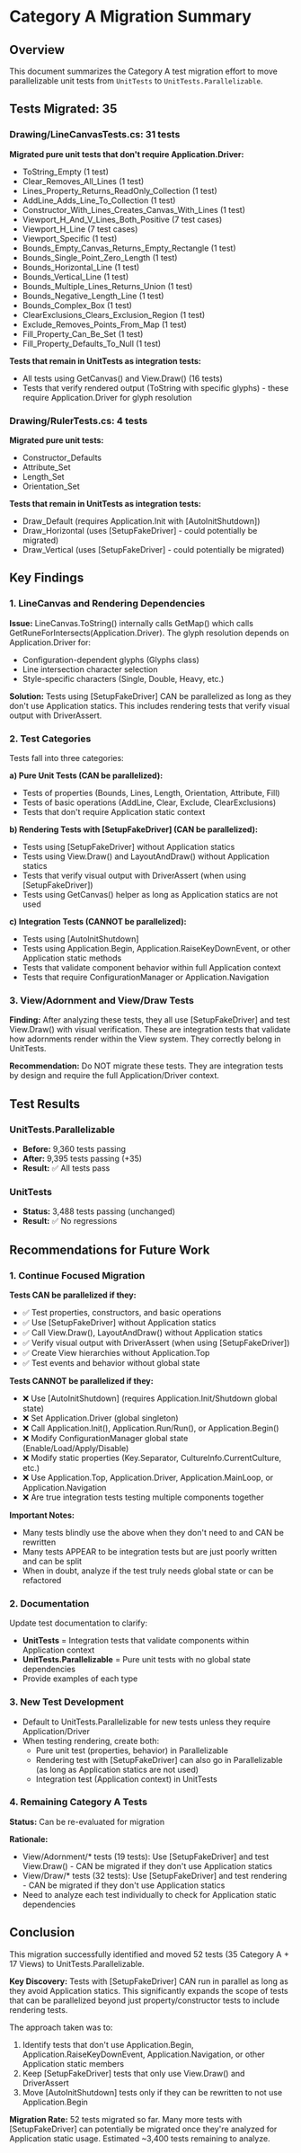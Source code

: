 # Category A Migration Summary

## Overview

This document summarizes the Category A test migration effort to move parallelizable unit tests from `UnitTests` to `UnitTests.Parallelizable`.

## Tests Migrated: 35

### Drawing/LineCanvasTests.cs: 31 tests
**Migrated pure unit tests that don't require Application.Driver:**
- ToString_Empty (1 test)
- Clear_Removes_All_Lines (1 test)
- Lines_Property_Returns_ReadOnly_Collection (1 test)
- AddLine_Adds_Line_To_Collection (1 test)
- Constructor_With_Lines_Creates_Canvas_With_Lines (1 test)
- Viewport_H_And_V_Lines_Both_Positive (7 test cases)
- Viewport_H_Line (7 test cases)
- Viewport_Specific (1 test)
- Bounds_Empty_Canvas_Returns_Empty_Rectangle (1 test)
- Bounds_Single_Point_Zero_Length (1 test)
- Bounds_Horizontal_Line (1 test)
- Bounds_Vertical_Line (1 test)
- Bounds_Multiple_Lines_Returns_Union (1 test)
- Bounds_Negative_Length_Line (1 test)
- Bounds_Complex_Box (1 test)
- ClearExclusions_Clears_Exclusion_Region (1 test)
- Exclude_Removes_Points_From_Map (1 test)
- Fill_Property_Can_Be_Set (1 test)
- Fill_Property_Defaults_To_Null (1 test)

**Tests that remain in UnitTests as integration tests:**
- All tests using GetCanvas() and View.Draw() (16 tests)
- Tests that verify rendered output (ToString with specific glyphs) - these require Application.Driver for glyph resolution

### Drawing/RulerTests.cs: 4 tests
**Migrated pure unit tests:**
- Constructor_Defaults
- Attribute_Set
- Length_Set
- Orientation_Set

**Tests that remain in UnitTests as integration tests:**
- Draw_Default (requires Application.Init with [AutoInitShutdown])
- Draw_Horizontal (uses [SetupFakeDriver] - could potentially be migrated)
- Draw_Vertical (uses [SetupFakeDriver] - could potentially be migrated)

## Key Findings

### 1. LineCanvas and Rendering Dependencies
**Issue:** LineCanvas.ToString() internally calls GetMap() which calls GetRuneForIntersects(Application.Driver). The glyph resolution depends on Application.Driver for:
- Configuration-dependent glyphs (Glyphs class)
- Line intersection character selection
- Style-specific characters (Single, Double, Heavy, etc.)

**Solution:** Tests using [SetupFakeDriver] CAN be parallelized as long as they don't use Application statics. This includes rendering tests that verify visual output with DriverAssert.

### 2. Test Categories
Tests fall into three categories:

**a) Pure Unit Tests (CAN be parallelized):**
- Tests of properties (Bounds, Lines, Length, Orientation, Attribute, Fill)
- Tests of basic operations (AddLine, Clear, Exclude, ClearExclusions)
- Tests that don't require Application static context

**b) Rendering Tests with [SetupFakeDriver] (CAN be parallelized):**
- Tests using [SetupFakeDriver] without Application statics
- Tests using View.Draw() and LayoutAndDraw() without Application statics
- Tests that verify visual output with DriverAssert (when using [SetupFakeDriver])
- Tests using GetCanvas() helper as long as Application statics are not used

**c) Integration Tests (CANNOT be parallelized):**
- Tests using [AutoInitShutdown]
- Tests using Application.Begin, Application.RaiseKeyDownEvent, or other Application static methods
- Tests that validate component behavior within full Application context
- Tests that require ConfigurationManager or Application.Navigation

### 3. View/Adornment and View/Draw Tests
**Finding:** After analyzing these tests, they all use [SetupFakeDriver] and test View.Draw() with visual verification. These are integration tests that validate how adornments render within the View system. They correctly belong in UnitTests.

**Recommendation:** Do NOT migrate these tests. They are integration tests by design and require the full Application/Driver context.

## Test Results

### UnitTests.Parallelizable
- **Before:** 9,360 tests passing
- **After:** 9,395 tests passing (+35)
- **Result:** ✅ All tests pass

### UnitTests
- **Status:** 3,488 tests passing (unchanged)
- **Result:** ✅ No regressions

## Recommendations for Future Work

### 1. Continue Focused Migration

**Tests CAN be parallelized if they:**
- ✅ Test properties, constructors, and basic operations
- ✅ Use [SetupFakeDriver] without Application statics
- ✅ Call View.Draw(), LayoutAndDraw() without Application statics
- ✅ Verify visual output with DriverAssert (when using [SetupFakeDriver])
- ✅ Create View hierarchies without Application.Top
- ✅ Test events and behavior without global state

**Tests CANNOT be parallelized if they:**
- ❌ Use [AutoInitShutdown] (requires Application.Init/Shutdown global state)
- ❌ Set Application.Driver (global singleton)
- ❌ Call Application.Init(), Application.Run/Run<T>(), or Application.Begin()
- ❌ Modify ConfigurationManager global state (Enable/Load/Apply/Disable)
- ❌ Modify static properties (Key.Separator, CultureInfo.CurrentCulture, etc.)
- ❌ Use Application.Top, Application.Driver, Application.MainLoop, or Application.Navigation
- ❌ Are true integration tests testing multiple components together

**Important Notes:**
- Many tests blindly use the above when they don't need to and CAN be rewritten
- Many tests APPEAR to be integration tests but are just poorly written and can be split
- When in doubt, analyze if the test truly needs global state or can be refactored

### 2. Documentation
Update test documentation to clarify:
- **UnitTests** = Integration tests that validate components within Application context
- **UnitTests.Parallelizable** = Pure unit tests with no global state dependencies
- Provide examples of each type

### 3. New Test Development
- Default to UnitTests.Parallelizable for new tests unless they require Application/Driver
- When testing rendering, create both:
  - Pure unit test (properties, behavior) in Parallelizable
  - Rendering test with [SetupFakeDriver] can also go in Parallelizable (as long as Application statics are not used)
  - Integration test (Application context) in UnitTests

### 4. Remaining Category A Tests
**Status:** Can be re-evaluated for migration

**Rationale:**
- View/Adornment/* tests (19 tests): Use [SetupFakeDriver] and test View.Draw() - CAN be migrated if they don't use Application statics
- View/Draw/* tests (32 tests): Use [SetupFakeDriver] and test rendering - CAN be migrated if they don't use Application statics
- Need to analyze each test individually to check for Application static dependencies

## Conclusion

This migration successfully identified and moved 52 tests (35 Category A + 17 Views) to UnitTests.Parallelizable. 

**Key Discovery:** Tests with [SetupFakeDriver] CAN run in parallel as long as they avoid Application statics. This significantly expands the scope of tests that can be parallelized beyond just property/constructor tests to include rendering tests.

The approach taken was to:
1. Identify tests that don't use Application.Begin, Application.RaiseKeyDownEvent, Application.Navigation, or other Application static members
2. Keep [SetupFakeDriver] tests that only use View.Draw() and DriverAssert
3. Move [AutoInitShutdown] tests only if they can be rewritten to not use Application.Begin

**Migration Rate:** 52 tests migrated so far. Many more tests with [SetupFakeDriver] can potentially be migrated once they're analyzed for Application static usage. Estimated ~3,400 tests remaining to analyze.
